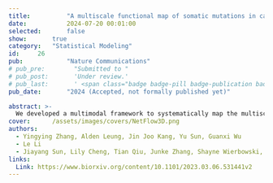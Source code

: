 ```yaml
---
title:          "A multiscale functional map of somatic mutations in cancer integrating protein structure and network topology"
date:           2024-07-20 00:01:00
selected:       false
show:		true
category:	"Statistical Modeling"
id:		26
pub:            "Nature Communications"
# pub_pre:        "Submitted to "
# pub_post:       'Under review.'
# pub_last:       ' <span class="badge badge-pill badge-publication badge-success">Spotlight</span>'
pub_date:       "2024 (Accepted, not formally published yet)"

abstract: >-
  We developed a multimodal framework to systematically map the multiscale mechanistic effects of somatic mutations in cancer. We analyzed 1,038,899 somatic protein-altering mutations in 9,946 TCGA tumors across 33 cancer types and identified 1,4444 significant 3D clusters throughout the Human Protein Structurome, of which ~55% would not have been found if using only experimentally-determined structures. We then identified 26 significantly interconnected modules that encompass ~8-fold more proteins than applying standard network analyses.
cover:		/assets/images/covers/NetFlow3D.png
authors:
  - Yingying Zhang, Alden Leung, Jin Joo Kang, Yu Sun, Guanxi Wu
  - Le Li
  - Jiayang Sun, Lily Cheng, Tian Qiu, Junke Zhang, Shayne Wierbowski, Shagun Gupta, James Booth, Haiyuan Yu
links:
  Link: https://www.biorxiv.org/content/10.1101/2023.03.06.531441v2
---
```

